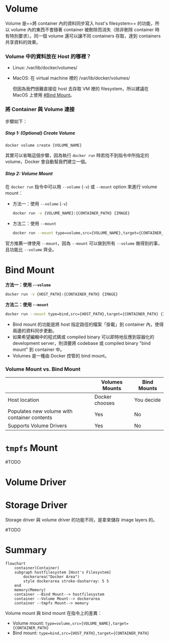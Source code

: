 # Volume

Volume 是==將 container 內的資料同步寫入 host's filesystem== 的功能，所以 volume 內的東西不會隨著 container 被刪除而消失（除非刪除 container 時有特別要求）。同一個 volume 還可以讓不同 containers 存取，達到 containers 共享資料的效果。

### Volume 中的資料放在 Host 的哪裡？

- Linux: /var/lib/docker/volumes/

- MacOS: 在 virtual machine 裡的 /var/lib/docker/volumes/

    但因為我們很難直接從 host 去存取 VM 裡的 filesystem，所以建議在 MacOS 上使用 [#Bind Mount](</./Tools/Docker/7 - Storage in Docker.draft.md#Bind Mount>)。

### 將 Container 與 Volume 連接

步驟如下：

##### Step 1: (Optional) Create Volume

```bash
docker volume create {VOLUME_NAME}
```

其實可以省略這個步驟，因為執行 `docker run` 時若找不到指令中所指定的 volume，Docker 會自動幫我們建立一個。

##### Step 2: Volume Mount

在 `docker run` 指令中可以用 `--volume` (`-v`) 或 `--mount` option 來進行 volume mount：

- 方法一：使用 `--volume` (`-v`)

    ```bash
    docker run -v {VOLUME_NAME}:{CONTAINER_PATH} {IMAGE}
    ```

- 方法二：使用 `--mount`

    ```bash
    docker run --mount type=volume,src={VOLUME_NAME},target={CONTAINER_PATH} {IMAGE}
    ```

官方推薦一律使用 `--mount`，因為 `--mount` 可以做到所有 `--volume` 做得到的事，且功能比 `--volume` 齊全。

# Bind Mount

**方法一：使用 `--volume`**

```bash
docker run -v {HOST_PATH}:{CONTAINER_PATH} {IMAGE}
```

**方法二：使用 `--mount`**

```bash
docker run --mount type=bind,src={HOST_PATH},target={CONTAINER_PATH} {IMAGE}
```

- Bind mount 的功能是將 host 指定路徑的檔案「掛載」到 container 內，使得兩邊的資料同步更動。
- 如果希望編輯中的程式碼或 compiled binary 可以即時地反應到容器化的 development server，則須要將 codebase 或 compiled binary "bind mount" 到 container 中。
- Volumes 是一種由 Docker 控管的 bind mount。

### Volume Mount vs. Bind Mount
  
| |Volumes Mounts|Bind Mounts|
|--|--|--|
|Host location|Docker chooses|You decide|
|Populates new volume with container contents|Yes|No|
|Supports Volume Drivers|Yes|No|

# `tmpfs` Mount

#TODO 

# Volume Driver

# Storage Driver

Storage driver 與 volume driver 的功能不同，是拿來儲存 image layers 的。

#TODO 

# Summary

```mermaid
flowchart
    container(Container)
    subgraph hostfilesystem [Host's Filesystem]
        dockerarea("Docker Area")
        style dockerarea stroke-dasharray: 5 5
    end
    memory(Memory)
    container --Bind Mount--> hostfilesystem
    container --Volume Mount--> dockerarea
    container --tmpfs Mount--> memory
```

Volume mount 與 bind mount 在指令上的差異：

- Volume mount: `type=volume,src={VOLUME_NAME},target={CONTAINER_PATH}`
- Bind mount: `type=bind,src={HOST_PATH},target={CONTAINER_PATH}`
